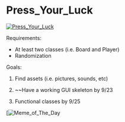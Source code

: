 # Press_Your_Luck
[![Press_Your_Luck](http://www.buzzerblog.com/wp-content/uploads/2014/06/Press_Your_Luck_board.jpg)](https://en.wikipedia.org/wiki/Press_Your_Luck)



Requirements:
- At least two classes (i.e. Board and Player)
- Randomization

Goals:

1. Find assets (i.e. pictures, sounds, etc)

2. ~~Have a working GUI skeleton by 9/23 

3. Functional classes by 9/25


[![Meme_of_The_Day](http://weknowmemes.com/generator/uploads/generated/g1369409960206058073.jpg)
